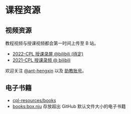 # 课程资源

## 视频资源

教程视频与授课视频都会第一时间上传至 B 站。

- [2022-CPL 授课录屏 @bilibili (待定)]()
- [2021-CPL 授课录频 @ bilibili](https://space.bilibili.com/479141149/channel/seriesdetail?sid=490580)

欢迎关注 [@ant-hengxin](https://space.bilibili.com/479141149) 以及 [助教账号](schedule?id=助教信息)。

## 电子书籍

- [cpl-resources/books](https://github.com/courses-at-nju-by-hfwei/cpl-resources/tree/main/books)
- [books:box.nju](https://box.nju.edu.cn/d/72a86dce9c444e98a7bd/) 存放超出 GitHub 默认文件大小的电子书籍